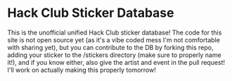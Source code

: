 # Hack Club Sticker Database

This is the unofficial unified Hack Club sticker database! The code for this site is not open source yet (as it's a vibe coded mess I'm not comfortable with sharing yet), but you can contribute to the DB by forking this repo, adding your sticker to the /stickers directory (make sure to properly name it!), and if you know either, also give the artist and event in the pull request! I'll work on actually making this properly tomorrow!
